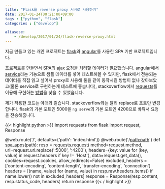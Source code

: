 ```yaml
---
title: "Flask를 reverse proxy 서버로 사용하기"
date: 2017-01-24T00:21:00+09:00
tags : ["python", "flask"]
categories : ["develop"]

aliasese:
    - /develop/2017/01/24/flask-reverse-proxy.html
---
```


 지금 만들고 있는 개인 프로젝트는 [flask](http://flask.pocoo.org/)와 [angular](https://angular.io/)를 사용한 SPA 기반 프로젝트입니다.

 프로젝트를 만들면서 SPA의 ajax 요청을 처리할 데이터가 필요했습니다. angular에서 [service](https://angular.io/docs/ts/latest/tutorial/toh-pt4.html)라는 기능으로 샘플 데이터를 넣어 테스트해볼 수 있지만, flask에서 전송되는 데이터를 직접 읽고 싶어서 proxy로 사용해 둘을 같이 동작시킬 방법이 없나 찾아보았고(물론 service로 구현하는게 테스트에 좋습니다), stackoverflow에서 [requests](http://docs.python-requests.org/en/master/)를 이용해 구현하는 [방법](http://stackoverflow.com/a/36601467/6564250)을 찾을 수 있었습니다.
 
 제가 적용한 코드는 아래와 같습니다. stackoverflow와는 달리 replace로 포트만 변경합니다. flask의 기본 포트인 5000을 `ng serve`의 기본 포트인 4200으로 바꿔서 요청을 전송해줍니다.

{{< highlight python >}}
import requests
from flask import request, Response

@web.route('/', defaults={'path': 'index.html'})
@web.route('/<path:path>')
def spa_apps(path):
    resp = requests.request(
        method=request.method,
        url=request.url.replace(':5000', ':4200'),
        headers={key: value for (key, value) in request.headers if key != 'Host'},
        data=request.get_data(),
        cookies=request.cookies,
        allow_redirects=False)
    excluded_headers = ['content-encoding', 'content-length', 'transfer-encoding', 'connection']
    headers = [(name, value) for (name, value) in resp.raw.headers.items()
               if name.lower() not in excluded_headers]
    response = Response(resp.content, resp.status_code, headers)
    return response
{{< / highlight >}}